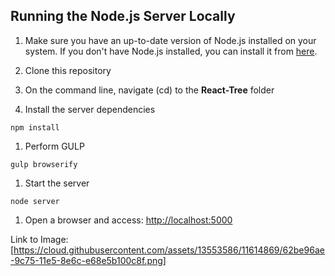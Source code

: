 
## Running the Node.js Server Locally

1. Make sure you have an up-to-date version of Node.js installed on your system. If you don't have Node.js installed, you can install it from [here](http://nodejs.org/).

1. Clone this repository

1. On the command line, navigate (cd) to the **React-Tree** folder

1. Install the server dependencies

  ```
  npm install
  ```
1. Perform GULP

  ```
  gulp browserify
  ```

1. Start the server

  ```
  node server
  ```

1. Open a browser and access: [http://localhost:5000](http://localhost:5000)

Link to Image: [https://cloud.githubusercontent.com/assets/13553586/11614869/62be96ae-9c75-11e5-8e6c-e68e5b100c8f.png]
